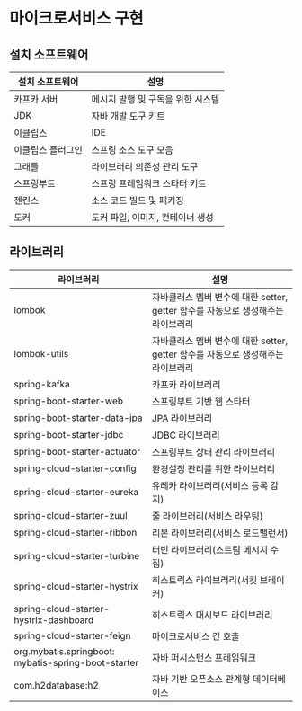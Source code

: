 # 마이크로서비스 구현

## 설치 소프트웨어

| 설치 소프트웨어   | 설명                              |
| ----------------- | --------------------------------- |
| 카프카 서버       | 메시지 발행 및 구독을 위한 시스템 |
| JDK               | 자바 개발 도구 키트               |
| 이클립스          | IDE                               |
| 이클립스 플러그인 | 스프링 소스 도구 모음             |
| 그래들            | 라이브러리 의존성 관리 도구       |
| 스프링부트        | 스프링 프레임워크 스타터 키트     |
| 젠킨스            | 소스 코드 빌드 및 패키징          |
| 도커              | 도커 파일, 이미지, 컨테이너 생성  |



## 라이브러리

| 라이브러리                                               | 설명                                                         |
| -------------------------------------------------------- | ------------------------------------------------------------ |
| lombok                                                   | 자바클래스 멤버 변수에 대한 setter, getter 함수를 자동으로 생성해주는 라이브러리 |
| lombok-utils                                             | 자바클래스 멤버 변수에 대한 setter, getter 함수를 자동으로 생성해주는 라이브러리 |
| spring-kafka                                             | 카프카 라이브러리                                            |
| spring-boot-starter-web                                  | 스프링부트 기반 웹 스타터                                    |
| spring-boot-starter-data-jpa                             | JPA 라이브러리                                               |
| spring-boot-starter-jdbc                                 | JDBC 라이브러리                                              |
| spring-boot-starter-actuator                             | 스프링부트 상태 관리 라이브러리                              |
| spring-cloud-starter-config                              | 환경설정 관리를 위한 라이브러리                              |
| spring-cloud-starter-eureka                              | 유레카 라이브러리(서비스 등록 감지)                          |
| spring-cloud-starter-zuul                                | 줄 라이브러리(서비스 라우팅)                                 |
| spring-cloud-starter-ribbon                              | 리본 라이브러리(서비스 로드밸런서)                           |
| spring-cloud-starter-turbine                             | 터빈 라이브러리(스트림 메시지 수집)                          |
| spring-cloud-starter-hystrix                             | 히스트릭스 라이브러리(서킷 브레이커)                         |
| spring-cloud-starter-hystrix-dashboard                   | 히스트릭스 대시보드 라이브러리                               |
| spring-cloud-starter-feign                               | 마이크로서비스 간 호출                                       |
| org.mybatis.springboot:<br />mybatis-spring-boot-starter | 자바 퍼시스턴스 프레임워크                                   |
| com.h2database:h2                                        | 자바 기반 오픈소스 관계형 데이터베이스                       |


